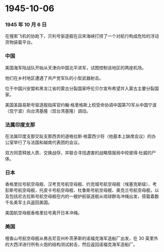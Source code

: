 # 1945-10-06

### 1945 年 10 月 6 日

在搜索飞机的协助下，贝利号驱逐舰在吕宋海峡打捞了一个对航行构成危险的浮动货物装载平台。

### 中国

美国海军陆战队开始从天津向中国北平进军，试图控制该地区的两座机场。

他们在乡村地区遭遇了共产党军队的小型武器射击。

位于中国兴安盟和黑龙江省的蒙古分裂国家呼伦贝尔宣布希望并入蒙古主要分裂国家。

美国圣路易斯号驱逐舰指挥官约翰·格里格斯上校受命协调中国第70军从中国宁波（现宁波）向台湾基隆（现台湾基隆）调动。

### 法属印度支那

在法属印度支那交趾支那西贡的道格拉斯·格雷西少将（他基本上缺席会议）的办公室举行了与法国和越南代表团的会议。

双方同意释放人质、交换战俘，并联合寻找遇害的战略情报局中校彼得·杜威的尸体。

### 日本

香格里拉号航空母舰、汉考克号航空母舰、约克城号航空母舰（埃塞克斯级）、考彭斯号航空母舰，托皮卡号航空母舰、杜鲁斯号航空母舰、奥克兰号航空母舰，以及包括尼古拉斯号航空母舰在内的一艘护航驱逐舰从琉球群岛冲绳出发，搭载着数千名美军士兵返回美国。

美国航空母舰香格里拉号离开日本冲绳。

### 美国

檀香山号航空母舰从弗吉尼亚州朴茨茅斯的诺福克海军造船厂出发，在 30
英里外的大西洋进行所有火炮的结构测试射击，然后返回诺福克海军造船厂。